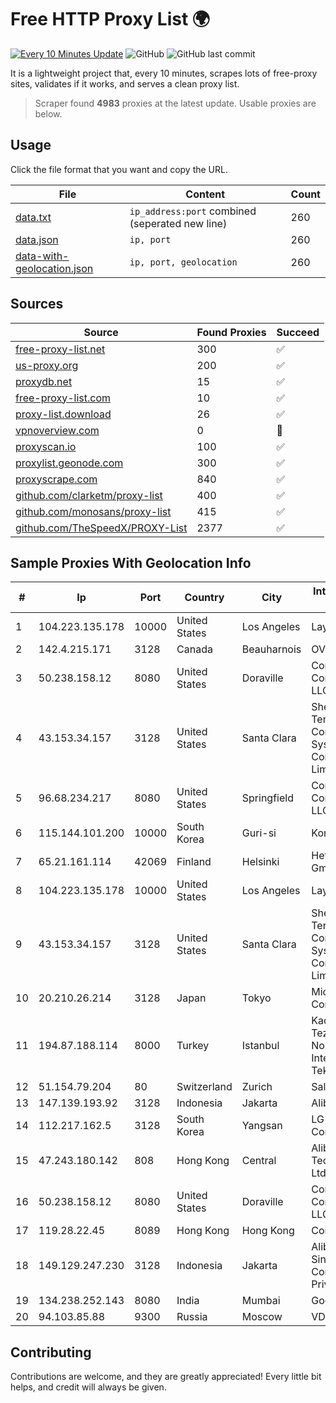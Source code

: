 
# Free HTTP Proxy List 🌍

[![Every 10 Minutes Update](https://github.com/mertguvencli/http-proxy-list/actions/workflows/main.yml/badge.svg?branch=main)](https://github.com/mertguvencli/http-proxy-list/actions/workflows/main.yml)
![GitHub](https://img.shields.io/github/license/mertguvencli/http-proxy-list)
![GitHub last commit](https://img.shields.io/github/last-commit/mertguvencli/http-proxy-list)

It is a lightweight project that, every 10 minutes, scrapes lots of free-proxy sites, validates if it works, and serves a clean proxy list.


> Scraper found **4983** proxies at the latest update. Usable proxies are below.

## Usage

Click the file format that you want and copy the URL.


|File|Content|Count|
|----|-------|-----|
|[data.txt](https://raw.githubusercontent.com/mertguvencli/http-proxy-list/main/proxy-list/data.txt)|`ip_address:port` combined (seperated new line)|260|
|[data.json](https://raw.githubusercontent.com/mertguvencli/http-proxy-list/main/proxy-list/data.json)|`ip, port`|260|
|[data-with-geolocation.json](https://raw.githubusercontent.com/mertguvencli/http-proxy-list/main/proxy-list/data-with-geolocation.json)|`ip, port, geolocation`|260|

## Sources

|Source|Found Proxies|Succeed|
|------|-------------|-------|
|[free-proxy-list.net](https://free-proxy-list.net)|300|✅|
|[us-proxy.org](https://www.us-proxy.org)|200|✅|
|[proxydb.net](http://proxydb.net)|15|✅|
|[free-proxy-list.com](https://free-proxy-list.com/?page=&port=&type%5B%5D=http&type%5B%5D=https&up_time=0&search=Search)|10|✅|
|[proxy-list.download](https://www.proxy-list.download/HTTP)|26|✅|
|[vpnoverview.com](https://vpnoverview.com/privacy/anonymous-browsing/free-proxy-servers)|0|🚫|
|[proxyscan.io](https://www.proxyscan.io)|100|✅|
|[proxylist.geonode.com](https://proxylist.geonode.com/api/proxy-list?limit=300&page=1&sort_by=lastChecked&sort_type=desc&protocols=http,https)|300|✅|
|[proxyscrape.com](https://api.proxyscrape.com/v2/?request=displayproxies&protocol=http&timeout=10000&country=all&ssl=all&anonymity=all)|840|✅|
|[github.com/clarketm/proxy-list](https://raw.githubusercontent.com/clarketm/proxy-list/master/proxy-list-raw.txt)|400|✅|
|[github.com/monosans/proxy-list](https://raw.githubusercontent.com/monosans/proxy-list/main/proxies/http.txt)|415|✅|
|[github.com/TheSpeedX/PROXY-List](https://raw.githubusercontent.com/TheSpeedX/PROXY-List/master/http.txt)|2377|✅|


## Sample Proxies With Geolocation Info

|#|Ip|Port|Country|City|Internet Service Provider|
|-|--|----|-------|----|-------------------------|
|1|104.223.135.178|10000|United States|Los Angeles|LayerHost|
|2|142.4.215.171|3128|Canada|Beauharnois|OVH SAS|
|3|50.238.158.12|8080|United States|Doraville|Comcast Cable Communications, LLC|
|4|43.153.34.157|3128|United States|Santa Clara|Shenzhen Tencent Computer Systems Company Limited|
|5|96.68.234.217|8080|United States|Springfield|Comcast Cable Communications, LLC|
|6|115.144.101.200|10000|South Korea|Guri-si|Korea Telecom|
|7|65.21.161.114|42069|Finland|Helsinki|Hetzner Online GmbH|
|8|104.223.135.178|10000|United States|Los Angeles|LayerHost|
|9|43.153.34.157|3128|United States|Santa Clara|Shenzhen Tencent Computer Systems Company Limited|
|10|20.210.26.214|3128|Japan|Tokyo|Microsoft Corporation|
|11|194.87.188.114|8000|Turkey|Istanbul|Kadir Huseyin Tezcan Nosspeed Internet Teknolojileri|
|12|51.154.79.204|80|Switzerland|Zurich|Salt Mobile SA|
|13|147.139.193.92|3128|Indonesia|Jakarta|Alibaba.com LLC|
|14|112.217.162.5|3128|South Korea|Yangsan|LG DACOM Corporation|
|15|47.243.180.142|808|Hong Kong|Central|Alibaba (US) Technology Co., Ltd.|
|16|50.238.158.12|8080|United States|Doraville|Comcast Cable Communications, LLC|
|17|119.28.22.45|8089|Hong Kong|Hong Kong|ComsenzNet|
|18|149.129.247.230|3128|Indonesia|Jakarta|Alibaba.com Singapore E-Commerce Private Limited|
|19|134.238.252.143|8080|India|Mumbai|Google LLC|
|20|94.103.85.88|9300|Russia|Moscow|VDSINA|



## Contributing

Contributions are welcome, and they are greatly appreciated! Every
little bit helps, and credit will always be given.

